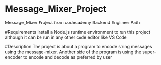 # Message_Mixer_Project
Message_Mixer Project from codecademy Backend Engineer Path

#Requirements
Install a Node.js runtime environment to run this project although it can be run in any other code editor like VS Code

#Description
The project is about a program to encode string messages using the message-mixer.
Another side of the program is using the super-encoder to encode and decode as preferred by user

